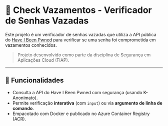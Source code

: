 # 🔐 Check Vazamentos - Verificador de Senhas Vazadas

Este projeto é um verificador de senhas vazadas que utiliza a API pública do [Have I Been Pwned](https://haveibeenpwned.com/API/v3) para verificar se uma senha foi comprometida em vazamentos conhecidos.

> Projeto desenvolvido como parte da disciplina de Segurança em Aplicações Cloud (FIAP).

---

## 🚀 Funcionalidades

- Consulta a API do Have I Been Pwned com segurança (usando K-Anonimato).
- Permite verificação **interativa** (com `input`) ou via **argumento de linha de comando**.
- Empacotado com Docker e publicado no Azure Container Registry (ACR).


